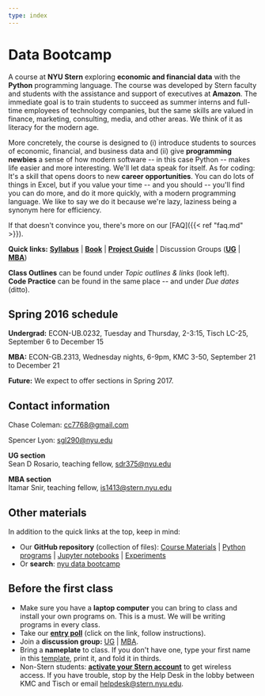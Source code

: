 ```yaml
---
type: index
---
```


# Data Bootcamp

A course at **NYU Stern** exploring **economic and financial data** with the **Python** programming language. The course was developed by Stern faculty and students with the assistance and support of executives at **Amazon**. The immediate goal is to train students to succeed as summer interns and full-time employees of technology companies, but the same skills are valued in finance, marketing, consulting, media, and other areas. We think of it as literacy for the modern age.

More concretely, the course is designed to (i) introduce students to sources of economic, financial, and business data and (ii) give **programming newbies** a sense of how modern software -- in this case Python -- makes life easier and more interesting. We'll let data speak for itself. As for coding: It's a skill that opens doors to new **career opportunities**. You can do lots of things in Excel, but if you value your time -- and you should -- you'll find you can do more, and do it more quickly, with a modern programming language. We like to say we do it because we're lazy, laziness being a synonym here for efficiency.

If that doesn't convince you, there's more on our [FAQ]({{< ref "faq.md" >}}).

**Quick links:**  **[Syllabus](https://github.com/NYUDataBootcamp/Materials/blob/master/Documents/bootcamp_syllabus.pdf)** | **[Book](https://www.gitbook.com/book/nyudatabootcamp/data-bootcamp/details)** | **[Project Guide](https://github.com/NYUDataBootcamp/Materials/blob/master/Documents/bootcamp_project.pdf)** | Discussion Groups (**[UG](https://piazza.com/nyu/fall2016/econub0232)** | **[MBA](https://piazza.com/nyu/fall2016/econgb2313)**)

**Class Outlines** can be found under *Topic outlines & links* (look left). <br> **Code Practice** can be found in the same place -- and under *Due dates* (ditto).


## Spring 2016 schedule

**Undergrad:**  ECON-UB.0232, Tuesday and Thursday, 2-3:15, Tisch LC-25, September 6 to December 15 <br>

**MBA:**  ECON-GB.2313, Wednesday nights, 6-9pm, KMC 3-50, September 21 to December 21

**Future:** We expect to offer sections in Spring 2017.

## Contact information

Chase Coleman: [cc7768@gmail.com](mailto:cc7768@gmail.com)

Spencer Lyon: [sgl290@nyu.edu](mailto:sgl290@nyu.edu)

**UG section** <br> Sean D Rosario, teaching fellow, [sdr375@nyu.edu](mailto:sdr375@nyu.edu)

**MBA section** <br> Itamar Snir, teaching fellow, [is1413@stern.nyu.edu](mailto:is1413@stern.nyu.edu)


## Other materials

In addition to the quick links at the top, keep in mind:

* Our **GitHub repository** (collection of files): [Course Materials](https://github.com/NYUDataBootcamp/Materials) | [Python programs](https://github.com/NYUDataBootcamp/Materials/tree/master/Code/Python) | [Jupyter notebooks](https://github.com/NYUDataBootcamp/Materials/tree/master/Code/IPython) | [Experiments](https://github.com/NYUDataBootcamp/Lab)
* Or **search**:  [nyu data bootcamp](http://lmgtfy.com/?q=nyu+data+bootcamp)


## Before the first class

* Make sure you have a **laptop computer** you can bring to class and install your own programs on.  This is a must.  We will be writing programs in every class.
* Take our **[entry poll](https://docs.google.com/forms/d/e/1FAIpQLSdiVdav2f6RFCiopp3MGHZRX6PKR5MA77z2NrFrdXV8eFFgaQ/viewform)** (click on the link, follow instructions).
* Join a **discussion group:** [UG](https://groups.google.com/forum/#!forum/nyu_data_bootcamp_ug) | [MBA](https://groups.google.com/forum/#!forum/nyu_data_bootcamp_mba).
* Bring a **nameplate** to class.  If you don't have one, type your first name in this [template](https://docs.google.com/document/d/18mDKqDO-48wbwYfFEGD0BAYJRsshRRRxR9IEKhekTWM/edit?usp=sharing), print it, and fold it in thirds.
* Non-Stern students:  **[activate your Stern account](https://w3.stern.nyu.edu/start/home)** to get wireless access.  If you have trouble, stop by the Help Desk in the lobby between KMC and Tisch or email [helpdesk@stern.nyu.edu](mailto:helpdesk@stern.nyu.edu).
